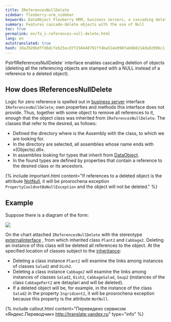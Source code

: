 ```yaml
--- 
title: IReferencesNullDelete 
sidebar: flexberry-orm_sidebar 
keywords: DataObject Flexberry ORM, business servers, a cascading delete of objects 
summary: Features cascade-delete objects with the use of Null 
toc: true 
permalink: en/fo_i-references-null-delete.html 
lang: en 
autotranslated: true 
hash: 30a2920bdffd6dcfeb25ecd7f258440791ff4ba514e998fab9b0214da9299bc1 
--- 
```


PstrfIReferencesNullDelete` interface enables cascading deletion of objects (deleting all the referencing objects are stamped with a NULL instead of a reference to a deleted object). 

## How does IReferencesNullDelete 

Logic for zero reference is spelled out in [business server](fo_bs-wrapper.html) interface `IReferencesNullDelete`; own properties and methods this interface does not provide. Thus, together with some object to remove all references to it, enough that the object class was inherited from `IReferencesNullDelete`. 
The classes that refer to the desired, as follows: 

* Defined the directory where is the Assembly with the class, to which we are looking for. 
* In the directory are selected, all assemblies whose name ends with «(Objects).dll». 
* In assemblies looking for types that inherit from [DataObject](fo_data-object.html). 
* In the found types are defined by properties that contain a reference to the desired class or its ancestors. 

{% include important.html content="If references to a deleted object is the attribute [NotNull](fo_attributes-class-data.html), it will be prosrochena exception `PropertyCouldnotBeNullException` and the object will not be deleted." %} 

## Example 

Suppose there is a diagram of the form: 

![](/images/pages/products/flexberry-orm/i-references-cascade-delete/i-references-null-delete.png) 

On the chart attached `IReferencesNullDelete` with the stereotype [externalinterface](fd_external-interface.html) , from which inherited class `Plant2` and `Cabbage2`. Deleting an instance of this class will be deleted all references to the object. 
At the specified location of classes subject to the [inheritance](fd_interfaces.html): 
* Deleting a class instance `Plant2` will examine the links among instances of classes `Salad2` and `Dish2`. 
* Deleting a class instance `Cabbage2` will examine the links among instances of classes `Salad2`, `Dish2`, `CabbageSalad`, `Soup2` (instances of the class `CabbagePart2` are detaylari and will be deleted). 
* If a deleted object will be, for example, in the instance of the class `Salad2` in the property `Ingridient2`, it will be prosrochena exception because this property is the attribute `NotNull`. 



{% include callout.html content="Переведено сервисом «Яндекс.Переводчик» <http://translate.yandex.ru>" type="info" %}